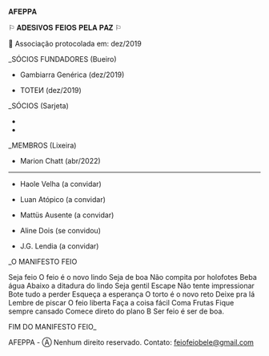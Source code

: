   𝐀𝐅𝐄𝐏𝐏𝐀

  ⚐ 𝐀𝐃𝐄𝐒𝐈𝐕𝐎𝐒 𝐅𝐄𝐈𝐎𝐒 𝐏𝐄𝐋𝐀 𝐏𝐀𝐙 ⚐
  
  📜 Associação protocolada em: dez/2019

  _SÓCIOS FUNDADORES (Bueiro)

  - Gambiarra Genérica (dez/2019)

  - TOTEИ (dez/2019)


  _SÓCIOS (Sarjeta)

  -

  -


  _MEMBROS (Lixeira)

  - Marion Chatt (abr/2022)

  ----

  - Haole Velha (a convidar)

  - Luan Atópico (a convidar)

  - Mattüs Ausente (a convidar)

  - Aline Dois (se convidou)

  - J.G. Lendia (a convidar)



  _O MANIFESTO FEIO

  Seja feio
  O feio é o novo lindo
  Seja de boa 
  Não compita por holofotes 
  Beba água 
  Abaixo a ditadura do lindo 
  Seja gentil 
  Escape
  Não tente impressionar
  Bote tudo a perder 
  Esqueça a esperança
  O torto é o novo reto
  Deixe pra lá 
  Lembre de piscar
  O feio liberta
  Faça a coisa fácil 
  Coma Frutas
  Fique sempre cansado
  Comece direto do plano B 
  Ser feio é ser de boa. 

  FIM DO MANIFESTO FEIO_
  
  AFEPPA - Ⓐ Nenhum direito reservado. Contato: feiofeiobele@gmail.com
